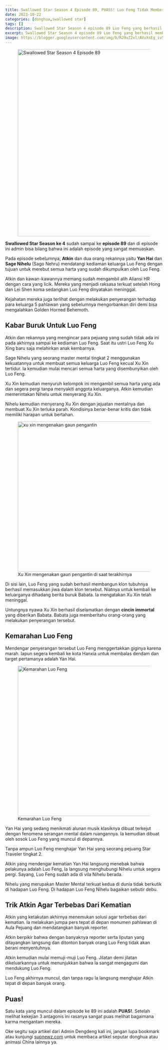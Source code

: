 ```yaml
---
title: Swallowed Star Season 4 Episode 89, PUASS! Luo Feng Tidak Memberi Ampun Kepada Atkin DKK
date: 2023-10-22
categories: [donghua,swallowed star]
tags: []
description: Swallowed Star Season 4 episode 89 Luo Feng yang berhasil membentuk tubuh klon, kembali ke Hanxia untuk membalas penyerang Xu Xin. Baca selengkapnya
excerpt: Swallowed Star Season 4 episode 89 Luo Feng yang berhasil membentuk tubuh klon, kembali ke Hanxia untuk membalas penyerang Xu Xin. Baca selengkapnya
image: https://blogger.googleusercontent.com/img/b/R29vZ2xl/AVvXsEg_iv5U5Y6x-gX3ZyXcW_MxGHllPACkY92dpvB5UO7APlpBImOT7ED0MTYuWY0VjGAFa1MKBjtWHIDa2dgQdn6dzkmLL8z-u3KLgOEIAJeTI0d-jnCB-AgnmTHcoTKTW1xPpJ_IDSwoAB256ApmTqof5IbHsQGi-4mCI0yduAXJl5Ap9iCfPKwE0u2PRiQ/h169-w300-rw/luo-feng-vs-atkin.webp
---
```

<figure>
	<img alt="Swallowed Star Season 4 Episode 89" height="598" src="https://blogger.googleusercontent.com/img/b/R29vZ2xl/AVvXsEg_iv5U5Y6x-gX3ZyXcW_MxGHllPACkY92dpvB5UO7APlpBImOT7ED0MTYuWY0VjGAFa1MKBjtWHIDa2dgQdn6dzkmLL8z-u3KLgOEIAJeTI0d-jnCB-AgnmTHcoTKTW1xPpJ_IDSwoAB256ApmTqof5IbHsQGi-4mCI0yduAXJl5Ap9iCfPKwE0u2PRiQ/s1600-rw/luo-feng-vs-atkin.webp" width="1063" />
</figure>
<p><strong>Swallowed Star Season ke 4</strong> sudah sampai ke <strong>episode 89</strong> dan di episode ini admin bisa bilang bahwa ini adalah episode yang sangat memuaskan.</p>
<p>Pada episode sebelumnya, <b>Atkin</b> dan dua orang rekannya yaitu <b>Yan Hai</b> dan <b>Sage Nihelu</b> (Sago Nehru) mendatangi kediaman keluarga Luo Feng dengan tujuan untuk merebut semua harta yang sudah dikumpulkan oleh Luo Feng.</p>
<p>Atkin dan kawan-kawannya memang sudah mengambil alih Aliansi HR dengan cara yang licik. Mereka yang menjadi raksasa terkuat setelah Hong dan Lei Shen koma sedangkan Luo Feng dinyatakan meninggal.</p>
<p>Kejahatan mereka juga terlihat dengan melakukan penyerangan terhadap para keluarga 5 pahlawan yang sebelumnya mengorbankan diri demi bisa mengalahkan Golden Horned Behemoth.</p>
<h2>Kabar Buruk Untuk Luo Feng</h2>
<p>Atkin dan rekannya yang mengincar para pejuang yang sudah tidak ada ini pada akhirnya sampai ke kediaman Luo Feng. Saat itu ustri Luo Feng Xu Xing baru saja melahirkan anak kembarnya.</p>
<p>Sage Nihelu yang seorang master mental tingkat 2 menggunakan kekuatannya untuk membuat semua keluarga Luo Feng kecual Xu Xin tertidur. Ia kemudian mulai mencari semua harta yang disembunyikan oleh Luo Feng.</p>
<p>Xu Xin kemudian menyuruh kelompok ini mengambil semua harta yang ada dan segera pergi tanpa menyakiti anggota keluarganya. Atkin kemudian memerintakan Nihelu untuk menyerang Xu Xin.</p>
<p>Nihelu kemudian menyerang Xu Xin dengan jejuatan mentalnya dan membuat Xu Xin terluka parah. Kondisinya benar-benar kritis dan tidak memiliki harapan untuk bertahan.</p>
<figure>
	<img alt="xu xin mengenakan gaun pengantin" height="480" width="1024" src="https://blogger.googleusercontent.com/img/b/R29vZ2xl/AVvXsEhu2oamnOVoP58hvWhph8bag8VC7uy0LHEC_JUc7_MPlWaBrN4U4Og_7TVKiImMzFKdlkUl4QgCHJF38q0CX8WUEM-8qj2VNkabCN5pnXg6r_mydA79Kjb9k0g5KnJ2P_Hb9i4O9SZuzKYvTg5kElT40uNgzKRwne4Cb3wY1NRQfq8jEBxoKOk-6_pe7xc/s1600-rw/xu-xin-min.webp"/>
	<figcaption>Xu Xin mengenakan gaun pengantin di saat terakhirnya</figcaption>
</figure>
<p>Di sisi lain, Luo Feng yang sudah berhasil membangun klon tubuhnya berhasil memasukkan jiwa dalam klon tersebut. Niatnya untuk kembali ke keluarganya dihadang berita buruk Babata. Ia mengatakan Xu Xin telah meninggal.</p>
<p>Untungnya nyawa Xu Xin berhasil diselamatkan dengan <strong>cincin immortal</strong> yang diberikan Babata. Babata juga memberitahu orang-orang yang melakukan penyerangan tersebut.</p>
<h2>Kemarahan Luo Feng</h2>
<p>Mendengar penyerangan tersebut Luo Feng menggertakkan giginya karena marah. Iapun segera kembali ke kota Hanxia untuk membalas dendam dan target pertamanya adalah Yan Hai.</p>
<figure>
	<img alt="Kemarahan Luo Feng" height="480" width="1024" src="https://blogger.googleusercontent.com/img/b/R29vZ2xl/AVvXsEiE4HRqxbBRhquY8G_D7hz7hDQcse143Ti5LN2QlkUQ8ta7n1BNaBBi97yFFK0ORTv15gKYWALfrqj5NYbziznV5Om3KpO_1yqVcS4BLWE1XfJyVBXRDxILgHOnQFcT0N8pbRO_omSh_WGhlMbHMZgjfpkrt3pozoxNG4yy-u66TZvJREY-ZY84gqcjPVY/s1600-rw/kemarahan-luo-feng-min.webp"/>
	<figcaption>Kemarahan Luo Feng</figcaption>
</figure>
<p>Yan Hai yang sedang menikmati alunan musik klasiknya dibuat terkejut dengan fenomena serangan mental dalam ruangannya. Ia kemudian dibuat oleh sosok Luo Feng yang muncul di depannya.</p>
<p>Tanpa ampun Luo Feng menghajar Yan Hai yang seorang pejuang Star Traveler tingkat 2.</p>
<p>Atkin yang mendengar kematian Yan Hai langsung menebak bahwa pelakunya adalah Luo Feng, Ia langsung menghubungi Nihelu untuk segera pergi. Sayang, Luo Feng sudah ada di vila Nihelu berada.</p>
<p>Nihelu yang merupakan Master Mental terkuat kedua di dunia tidak berkutik di hadapan Luo Feng. Di hadapan Luo Feng Nihelu bagaikan sebutir debu.</p>
<h2>Trik Atkin Agar Terbebas Dari Kematian</h2>
<p>Atkin yang ketakutan akhirnya menemukan solusi agar terbebas dari kematian. Ia melakukan jumpa pers tepat di depan monumen pahlawan di Aula Pejuang dan mendatangkan banyak reporter.</p>
<p>Atkin berpikir bahwa dengan banyaknya reporter serta liputan yang ditayangkan langsung dan ditonton banyak orang Luo Feng tidak akan berani menyentuhnya.</p>
<p>Atkin kemudian mulai memuji-muji Luo Feng. Jilatan demi jilatan dikeluarkannya untuk menunjukkan bahwa Ia sangat mengagumi dan mendukung Luo Feng.</p>
<p>Luo Feng akhirnya muncul, dan tanpa ragu Ia langsung menghajar Atkin tepat di depan banyak orang.</p>
<h2>Puas!</h2>
<p>Satu kata yang muncul dalam episode ke 89 ini adalah <strong>PUAS!</strong>. Setelah melihat kekejian 3 antagonis ini rasanya sangat puas melihat bagaimana karma mengantam mereka.</p>
<p>Oke segitu saja artikel dari Admin Dengdeng kali ini, jangan lupa bookmark atau kunjungi <a href="https://www.supnewz.com/search/label/donghua">supnewz.com</a> untuk membaca artikel seputar donghua atau animasi China lainnya ya.</p>
